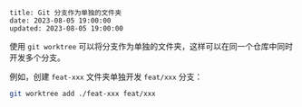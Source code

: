 ```
title: Git 分支作为单独的文件夹
date: 2023-08-05 19:00:00
updated: 2023-08-05 19:00:00
```

使用 `git worktree` 可以将分支作为单独的文件夹，这样可以在同一个仓库中同时开发多个分支。

例如，创建 `feat-xxx` 文件夹单独开发 `feat/xxx` 分支：

```bash
git worktree add ./feat-xxx feat/xxx
```
